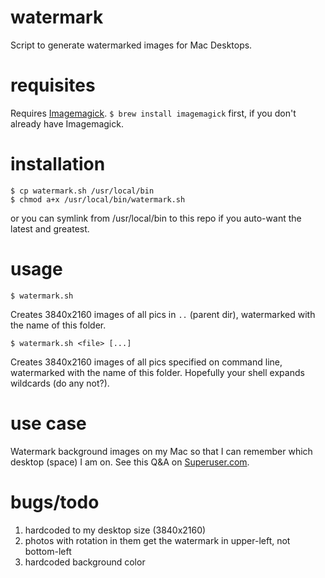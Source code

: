 # watermark
Script to generate watermarked images for Mac Desktops.

# requisites
Requires [Imagemagick](http://www.imagemagick.org/).  ```$ brew install imagemagick``` first, if you don't already have Imagemagick.

# installation
    $ cp watermark.sh /usr/local/bin
    $ chmod a+x /usr/local/bin/watermark.sh
    
or you can symlink from /usr/local/bin to this repo if you auto-want the latest and greatest.

# usage
    $ watermark.sh

Creates 3840x2160 images of all pics in ```..``` (parent dir), watermarked with the name of this folder.

    $ watermark.sh <file> [...]
    
Creates 3840x2160 images of all pics specified on command line, watermarked with the name of this folder.  Hopefully your shell expands wildcards (do any not?).

# use case
Watermark background images on my Mac so that I can remember which desktop (space) I am on.  See this Q&A on [Superuser.com](http://superuser.com/questions/313387/changing-name-of-space-in-mac-os-x-lion/1094016#1094016).

# bugs/todo
1. hardcoded to my desktop size (3840x2160)
2. photos with rotation in them get the watermark in upper-left, not bottom-left
3. hardcoded background color
